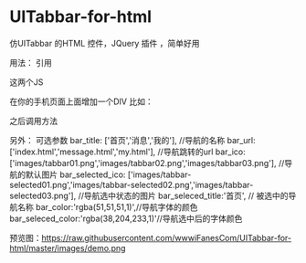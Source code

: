 # UITabbar-for-html
仿UITabbar 的HTML 控件，JQuery 插件 ，简单好用


用法：
引用
<script src="src/js/jquery.min.js"></script>
<script src="src/js/tabbar.js"></script>
这两个JS

在你的手机页面上面增加一个DIV 
比如：
<div class="end"></div>

之后调用方法
<script>
    $(document).ready(function() {

        $(".end").tabbar({bar_seleced_title : '首页'});
    });
</script>

另外：
可选参数
bar_title: ['首页','消息','我的'],  //导航的名称
bar_url: ['index.html','message.html','my.html'], //导航跳转的url
bar_ico: ['images/tabbar01.png','images/tabbar02.png','images/tabbar03.png'], //导航的默认图片
bar_selected_ico: ['images/tabbar-selected01.png','images/tabbar-selected02.png','images/tabbar-selected03.png'], //导航选中状态的图片
bar_seleced_title:'首页', // 被选中的导航名称
bar_color:'rgba(51,51,51,1)',//导航字体的颜色
bar_seleced_color:'rgba(38,204,233,1)'//导航选中后的字体颜色

预览图：https://raw.githubusercontent.com/wwwiFanesCom/UITabbar-for-html/master/images/demo.png
